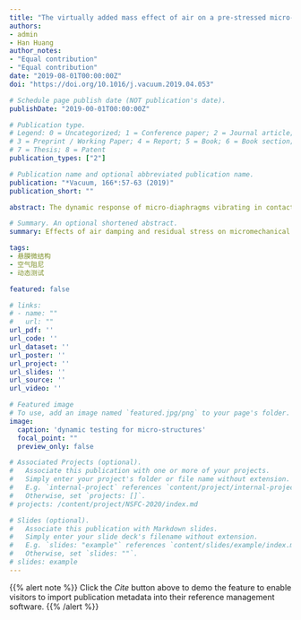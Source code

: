 ```yaml
---
title: "The virtually added mass effect of air on a pre-stressed micro-diaphragm sensor"
authors:
- admin
- Han Huang
author_notes:
- "Equal contribution"
- "Equal contribution"
date: "2019-08-01T00:00:00Z"
doi: "https://doi.org/10.1016/j.vacuum.2019.04.053"

# Schedule page publish date (NOT publication's date).
publishDate: "2019-00-01T00:00:00Z"

# Publication type.
# Legend: 0 = Uncategorized; 1 = Conference paper; 2 = Journal article;
# 3 = Preprint / Working Paper; 4 = Report; 5 = Book; 6 = Book section;
# 7 = Thesis; 8 = Patent
publication_types: ["2"]

# Publication name and optional abbreviated publication name.
publication: "*Vacuum, 166*:57-63 (2019)"
publication_short: ""

abstract: The dynamic response of micro-diaphragms vibrating in contact with the surrounding air is of great interest in numerical applications in transducing, sensing and physical measurements. Therefore, effects of air damping and residual stress on the resonant frequencies of circular micromechanical resonators were theoretically analysed in this paper. Thin circular SiC (100) micro-diaphragms of different dimensions subjected to tensile residual stress were fabricated to validate the theoretical model experimentally. In order to study the added mass effect of air, dynamic properties of the micro-diaphragms vibrating in different air pressure were measured. It was found that the virtually added mass effect played a major role in damping the vibration of a diaphragm in air and the magnitude of air damping accordingly exhibited dependence on the environmental pressure ratio. An increase in this ratio led to a stronger effect of air damping on the diaphragm. Residual stress also had a significant effect on the non-dimensional added virtual mass incremental (NAVMI) factor. The NAVMI factor was found to have a continuous plate-membrane transition behaviour when the residual stress of a diaphragm falls in a certain range.

# Summary. An optional shortened abstract.
summary: Effects of air damping and residual stress on micromechanical resonators were studied theoretically and experimentally.We qualitatively analysed the dependence of the non-dimensional added virtual mass incremental factor on the residual stress.

tags:
- 悬膜微结构
- 空气阻尼
- 动态测试

featured: false

# links:
# - name: ""
#   url: ""
url_pdf: ''
url_code: ''
url_dataset: ''
url_poster: ''
url_project: ''
url_slides: ''
url_source: ''
url_video: ''

# Featured image
# To use, add an image named `featured.jpg/png` to your page's folder. 
image:
  caption: 'dynamic testing for micro-structures'
  focal_point: ""
  preview_only: false

# Associated Projects (optional).
#   Associate this publication with one or more of your projects.
#   Simply enter your project's folder or file name without extension.
#   E.g. `internal-project` references `content/project/internal-project/index.md`.
#   Otherwise, set `projects: []`.
# projects: /content/project/NSFC-2020/index.md

# Slides (optional).
#   Associate this publication with Markdown slides.
#   Simply enter your slide deck's filename without extension.
#   E.g. `slides: "example"` references `content/slides/example/index.md`.
#   Otherwise, set `slides: ""`.
# slides: example
---
```


{{% alert note %}}
Click the *Cite* button above to demo the feature to enable visitors to import publication metadata into their reference management software.
{{% /alert %}}


